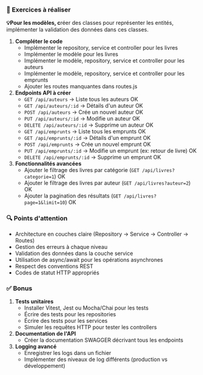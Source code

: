 ### 📝 Exercices à réaliser

**💡Pour les modèles, c**réer des classes pour représenter les entités, implémenter la validation des données dans ces classes.

1. **Compléter le code**
   - Implémenter le repository, service et controller pour les livres
   - Implémenter le modèle pour les livres
   - Implémenter le modèle, repository, service et controller pour les auteurs
   - Implémenter le modèle, repository, service et controller pour les emprunts
   - Ajouter les routes manquantes dans routes.js
2. **Endpoints API à créer**
   - `GET /api/auteurs` → Liste tous les auteurs OK
   - `GET /api/auteurs/:id` → Détails d'un auteur OK
   - `POST /api/auteurs` → Crée un nouvel auteur OK
   - `PUT /api/auteurs/:id` → Modifie un auteur OK
   - `DELETE /api/auteurs/:id` → Supprime un auteur OK
   - `GET /api/emprunts` → Liste tous les emprunts OK
   - `GET /api/emprunts/:id` → Détails d'un emprunt OK
   - `POST /api/emprunts` → Crée un nouvel emprunt OK
   - `PUT /api/emprunts/:id` → Modifie un emprunt (ex: retour de livre) OK
   - `DELETE /api/emprunts/:id` → Supprime un emprunt OK
3. **Fonctionnalités avancées**
   - Ajouter le filtrage des livres par catégorie (`GET /api/livres?categorie=1`) OK
   - Ajouter le filtrage des livres par auteur (`GET /api/livres?auteur=2`) OK
   - Ajouter la pagination des résultats (`GET /api/livres?page=1&limit=10`) OK

### 🔍 Points d'attention

- Architecture en couches claire (Repository → Service → Controller → Routes)
- Gestion des erreurs à chaque niveau
- Validation des données dans la couche service
- Utilisation de async/await pour les opérations asynchrones
- Respect des conventions REST
- Codes de statut HTTP appropriés

### ✅ Bonus

1. **Tests unitaires**
   - Installer Vitest, Jest ou Mocha/Chai pour les tests
   - Écrire des tests pour les repositories
   - Écrire des tests pour les services
   - Simuler les requêtes HTTP pour tester les controllers
2. **Documentation de l'API**
   - Créer la documentation SWAGGER décrivant tous les endpoints
3. **Logging avancé**
   - Enregistrer les logs dans un fichier
   - Implémenter des niveaux de log différents (production vs développement)
